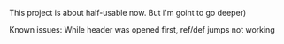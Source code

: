 This project is about half-usable now. But i'm goint to go deeper)

Known issues:
While header was opened first, ref/def jumps not working